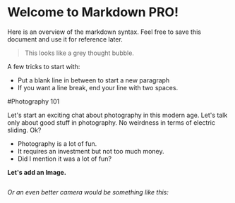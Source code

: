 Welcome to Markdown PRO!
=========================

Here is an overview of the markdown syntax. Feel free to save this document and use it for reference later.

> This looks like a grey thought bubble. 
  
A few tricks to start with:

- Put a blank line in between to start a new paragraph
- If you want a line break, end your line with two spaces.

#Photography 101

Let's start an exciting chat about photography in this modern age. Let's talk only about good stuff in photography. No weirdness in terms of electric sliding. Ok?

* Photography is a lot of fun.
* It requires an investment but not too much money.
* Did I mention it was a lot of fun?

**Let's add an Image.** 

![<LegoCam>](<http://www.coated.com/wp-content/uploads/2009/01/cool-kids-gadgets-lego-camera.jpg>)

*Or an even better camera would be something like this:*

![<Canon C300>](<http://www.steves-digicams.com/Canon-C300.jpg>)